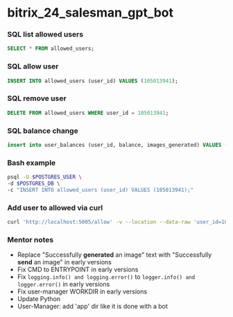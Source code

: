 # bitrix_24_salesman_gpt_bot

### SQL list allowed users
```sql
SELECT * FROM allowed_users;
```

### SQL allow user
```sql
INSERT INTO allowed_users (user_id) VALUES (105013941);
```

### SQL remove user
```sql
DELETE FROM allowed_users WHERE user_id = 105013941;
```

### SQL balance change
```sql
insert into user_balances (user_id, balance, images_generated) VALUES (105013941, 100.0, 0)
```

### Bash example
```bash
psql -U $POSTGRES_USER \
-d $POSTGRES_DB \
-c "INSERT INTO allowed_users (user_id) VALUES (105013941);"
```

### Add user to allowed via curl
```bash
curl 'http://localhost:5005/allow' -v --location --data-raw 'user_id=105013941'
```

### Mentor notes
- Replace "Successfully **generated** an image" text with "Successfully **send** an image" in early versions
- Fix CMD to ENTRYPOINT in early versions
- Fix `logging.info() and logging.error()` to `logger.info() and logger.error()` in early versions
- Fix user-manager WORKDIR in early versions
- Update Python
- User-Manager: add 'app' dir like it is done with a bot

